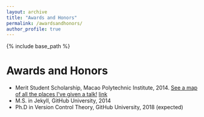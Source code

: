```yaml
---
layout: archive
title: "Awards and Honors"
permalink: /awardsandhonors/
author_profile: true
---
```


{% include base_path %}

Awards and Honors
======
* Merit Student Scholarship, Macao Polytechnic Institute, 2014. <a href="/talkmap.html">See a map of all the places I've given a talk!</a> [link](http://l3onardo.github.io/files/paper1.pdf)
* M.S. in Jekyll, GitHub University, 2014
* Ph.D in Version Control Theory, GitHub University, 2018 (expected)
